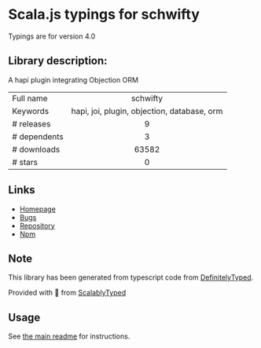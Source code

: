 
# Scala.js typings for schwifty

Typings are for version 4.0

## Library description:
A hapi plugin integrating Objection ORM

|                    |                 |
| ------------------ | :-------------: |
| Full name          | schwifty |
| Keywords           | hapi, joi, plugin, objection, database, orm |
| # releases         | 9 |
| # dependents       | 3 |
| # downloads        | 63582 |
| # stars            | 0 |

## Links
- [Homepage](https://github.com/hapipal/schwifty#readme)
- [Bugs](https://github.com/hapipal/schwifty/issues)
- [Repository](https://github.com/hapipal/schwifty)
- [Npm](https://www.npmjs.com/package/schwifty)
    


## Note
This library has been generated from typescript code from [DefinitelyTyped](https://definitelytyped.org).

Provided with :purple_heart: from [ScalablyTyped](https://github.com/oyvindberg/ScalablyTyped)

## Usage
See [the main readme](../../readme.md) for instructions.


